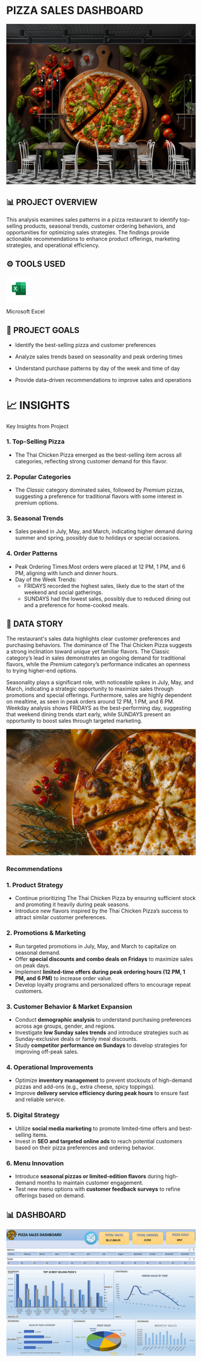 # PIZZA SALES DASHBOARD
![](image2.webp)



## 📊 PROJECT OVERVIEW

This analysis examines sales patterns in a pizza restaurant to identify top-selling products, seasonal trends, customer ordering behaviors, and opportunities for optimizing sales strategies. The findings provide actionable recommendations to enhance product offerings, marketing strategies, and operational efficiency.

## ⚙️ TOOLS USED
[<img src="microsoftexcelicon.webp" alt="Excel Logo" width="70" height="70">](microsoftexcelicon.webp) &nbsp;

 Microsoft Excel

## 🚀 PROJECT GOALS
- Identify the best-selling pizza and customer preferences
   
- Analyze sales trends based on seasonality and peak ordering times
  
- Understand purchase patterns by day of the week and time of day
  
- Provide data-driven recommendations to improve sales and operations

# 📈 INSIGHTS
Key Insights from Project

### 1. Top-Selling Pizza  
- The Thai Chicken Pizza emerged as the best-selling item across all categories, reflecting strong customer demand for this flavor.  

### 2. Popular Categories  
- The *Classic* category dominated sales, followed by *Premium* pizzas, suggesting a preference for traditional flavors with some interest in premium options.  

### 3. Seasonal Trends 
- Sales peaked in July, May, and March, indicating higher demand during summer and spring, possibly due to holidays or special occasions.

### 4. Order Patterns 
- Peak Ordering Times:Most orders were placed at 12 PM, 1 PM, and 6 PM, aligning with lunch and dinner hours.  
- Day of the Week Trends:
  - FRIDAYS recorded the highest sales, likely due to the start of the weekend and social gatherings.  
  - SUNDAYS had the lowest sales, possibly due to reduced dining out and a preference for home-cooked meals.  

## 🧠 DATA STORY

The restaurant's sales data highlights clear customer preferences and purchasing behaviors. The dominance of The Thai Chicken Pizza suggests a strong inclination toward unique yet familiar flavors. The Classic category’s lead in sales demonstrates an ongoing demand for traditional flavors, while the *Premium* category’s performance indicates an openness to trying higher-end options.  

Seasonality plays a significant role, with noticeable spikes in July, May, and March, indicating a strategic opportunity to maximize sales through promotions and special offerings. Furthermore, sales are highly dependent on mealtime, as seen in peak orders around 12 PM, 1 PM, and 6 PM. Weekday analysis shows FRIDAYS as the best-performing day, suggesting that weekend dining trends start early, while SUNDAYS present an opportunity to boost sales through targeted marketing.

![](image3.jpeg)
  
### Recommendations
### 1. Product Strategy  
- Continue prioritizing The Thai Chicken Pizza by ensuring sufficient stock and promoting it heavily during peak seasons.  
- Introduce new flavors inspired by the Thai Chicken Pizza’s success to attract similar customer preferences.  

### 2. Promotions & Marketing  
- Run targeted promotions in July, May, and March to capitalize on seasonal demand.  
- Offer **special discounts and combo deals on Fridays** to maximize sales on peak days.  
- Implement **limited-time offers during peak ordering hours (12 PM, 1 PM, and 6 PM)** to increase order value.  
- Develop loyalty programs and personalized offers to encourage repeat customers.  

### 3. Customer Behavior & Market Expansion  
- Conduct **demographic analysis** to understand purchasing preferences across age groups, gender, and regions.  
- Investigate **low Sunday sales trends** and introduce strategies such as Sunday-exclusive deals or family meal discounts.  
- Study **competitor performance on Sundays** to develop strategies for improving off-peak sales.  

### 4. Operational Improvements  
- Optimize **inventory management** to prevent stockouts of high-demand pizzas and add-ons (e.g., extra cheese, spicy toppings).  
- Improve **delivery service efficiency during peak hours** to ensure fast and reliable service.  

### 5. Digital Strategy  
- Utilize **social media marketing** to promote limited-time offers and best-selling items.  
- Invest in **SEO and targeted online ads** to reach potential customers based on their pizza preferences and ordering behavior.  

### 6. Menu Innovation  
- Introduce **seasonal pizzas or limited-edition flavors** during high-demand months to maintain customer engagement.  
- Test new menu options with **customer feedback surveys** to refine offerings based on demand. 

## 📊 DASHBOARD
![](Dashboard.png)



